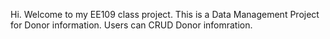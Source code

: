 Hi. Welcome to my EE109 class project.
This is a Data Management Project for Donor information. 
Users can CRUD Donor infomration. 
